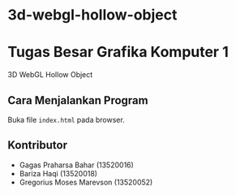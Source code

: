# 3d-webgl-hollow-object

# Tugas Besar Grafika Komputer 1

3D WebGL Hollow Object

## Cara Menjalankan Program

Buka file `index.html` pada browser.

## Kontributor

* Gagas Praharsa Bahar (13520016)
* Bariza Haqi (13520018)
* Gregorius Moses Marevson (13520052)
